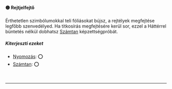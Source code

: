 #### 🟡 Rejtjelfejtő

Érthetetlen szimbólumokkal teli fóliásokat bújsz, a rejtélyek megfejtése legfőbb szenvedélyed. Ha titkosírás megfejtésére kerül sor, ezzel a Háttérrel büntetés nélkül dobhatsz [Számtan](../kepzettsegek.tudomanyos/szamtan.md) képzettségpróbát.

##### Kiterjeszti ezeket

- [Nyomozás](../kepzettsegek.vilagi/nyomozas.md): ⭕
- [Számtan](../kepzettsegek.tudomanyos/szamtan.md): ⭕

<br />

---
